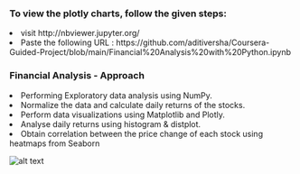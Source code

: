 ### To view the plotly charts, follow the given steps:
<li>visit http://nbviewer.jupyter.org/</li>
<li>Paste the following URL : https://github.com/aditiversha/Coursera-Guided-Project/blob/main/Financial%20Analysis%20with%20Python.ipynb</li>

### Financial Analysis - Approach
<li>	Performing Exploratory data analysis using NumPy.</li>
<li>	Normalize the data and calculate daily returns of the stocks.</li>
<li>	Perform data visualizations using Matplotlib and Plotly.</li>
<li>	Analyse daily returns using histogram & distplot.</li>
<li>	Obtain correlation between the price change of each stock using heatmaps from Seaborn</li>

![alt text](http://url/to/newplot.png)
